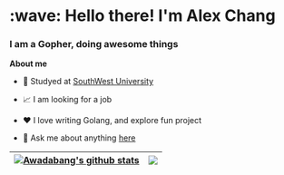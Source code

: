 <h1 align="left" id="macropower-title">:wave: Hello there! I'm Alex Chang</h1>
<h3 align="left">I am a Gopher, doing awesome things</h3>

**About me**

- 📖 Studyed at [SouthWest University](http://swu.edu.cn/)

- 📈 I am looking for a job

- ❤️ I love writing Golang, and explore fun project

- 💬 Ask me about anything [here](https://github.com/Awadabang/Awadabang/issues)


| <a href="https://github.com/Awadabang/github-readme-stats"><img align="center" src="https://github-readme-stats.vercel.app/api?username=Awadabang&show_icons=true&include_all_commits=true&theme=buefy&hide_border=true" alt="Awadabang's github stats" /></a> | <a href="https://github.com/Awadabang/github-readme-stats"><img align="center" src="https://github-readme-stats.vercel.app/api/top-langs/?username=Awadabang&layout=compact&theme=buefy&hide_border=true" /></a> |
| ------------- | ------------- |

<!-- #### Top Repositories


<a href="https://github.com/anuraghazra/github-readme-stats">
  <img align="center" src="https://github-readme-stats.vercel.app/api/pin/?username=anuraghazra&repo=github-readme-stats&theme=buefy" />
</a>
<a href="https://github.com/anuraghazra/anuraghazra.github.io">
  <img align="center" src="https://github-readme-stats.vercel.app/api/pin/?username=anuraghazra&repo=anuraghazra.github.io&theme=buefy" />
</a>

<br />
<br />

<a href="https://twitter.com/anuraghazru">
  <img align="right" alt="Anurag Hazra | Twitter" width="21px" src="https://raw.githubusercontent.com/anuraghazra/anuraghazra/master/assets/twitter.svg" />
</a>
<a href="https://codesandbox.io/u/anuraghazra">
  <img align="right" alt="Anurag Hazra | CodeSandbox" width="20px" src="https://raw.githubusercontent.com/anuraghazra/anuraghazra/master/assets/codesandbox.svg" />
</a> -->
